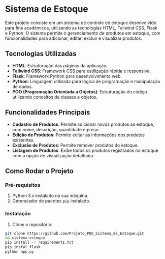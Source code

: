 # Sistema de Estoque

Este projeto consiste em um sistema de controle de estoque desenvolvido para fins acadêmicos, utilizando as tecnologias HTML, Tailwind CSS, Flask e Python. O sistema permite o gerenciamento de produtos em estoque, com funcionalidades para adicionar, editar, excluir e visualizar produtos.

## Tecnologias Utilizadas

- **HTML**: Estruturação das páginas da aplicação.
- **Tailwind CSS**: Framework CSS para estilização rápida e responsiva.
- **Flask**: Framework Python para desenvolvimento web.
- **Python**: Linguagem utilizada para lógica de programação e manipulação de dados.
- **POO (Programação Orientada a Objetos)**: Estruturação do código utilizando conceitos de classes e objetos.

## Funcionalidades Principais

- **Cadastro de Produtos**: Permite adicionar novos produtos ao estoque, com nome, descrição, quantidade e preço.
- **Edição de Produtos**: Permite editar as informações dos produtos existentes.
- **Exclusão de Produtos**: Permite remover produtos do estoque.
- **Listagem de Produtos**: Exibe todos os produtos registrados no estoque com a opção de visualização detalhada.

## Como Rodar o Projeto

### Pré-requisitos

1. Python 3.x instalado na sua máquina.
2. Gerenciador de pacotes `pip` instalado.

### Instalação

1. Clone o repositório:

```bash
git clone https://github.com/Projeto_POO_Sistema_de_Estoque.git
cd sistema-estoque
pip install -r requirements.txt
pip instal flask
python app.py
